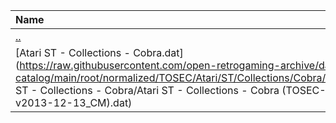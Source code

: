 |Name|Size|
|:---|---:|
|[..](../index.html)|DIR|
|[Atari ST - Collections - Cobra.dat](https://raw.githubusercontent.com/open-retrogaming-archive/dat-catalog/main/root/normalized/TOSEC/Atari/ST/Collections/Cobra/Atari ST - Collections - Cobra/Atari ST - Collections - Cobra (TOSEC-v2013-12-13_CM).dat)|26715|
